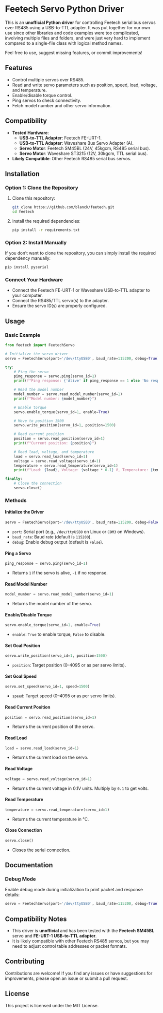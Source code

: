 # Feetech Servo Python Driver

This is an **unofficial Python driver** for controlling Feetech serial bus servos over RS485 using a USB-to-TTL adapter. It was put together for our own use since other libraries and code examples were too complicated, involving multiple files and folders, and were just very hard to implement compared to a single-file class with logical method names.

Feel free to use, suggest missing features, or commit improvements!

## Features

- Control multiple servos over RS485.
- Read and write servo parameters such as position, speed, load, voltage, and temperature.
- Enable/disable torque control.
- Ping servos to check connectivity.
- Fetch model number and other servo information.

## Compatibility

- **Tested Hardware**:
  - **USB-to-TTL Adapter**: Feetech FE-URT-1.
  - **USB-to-TTL Adapter**: Waveshare Bus Servo Adapter (A).
  - **Servo Motor**: Feetech SM45BL (24V, 45kgcm, RS485 serial bus).
  - **Servo Motor**: Waveshare ST3215 (12V, 30kgcm, TTL serial bus).
- **Likely Compatible**: Other Feetech RS485 serial bus servos.

## Installation

### Option 1: Clone the Repository

1. Clone this repository:

   ```bash
   git clone https://github.com/blanck/feetech.git
   cd feetech
   ```

2. Install the required dependencies:
   ```bash
   pip install -r requirements.txt
   ```

### Option 2: Install Manually

If you don’t want to clone the repository, you can simply install the required dependency manually:

```bash
pip install pyserial
```

### Connect Your Hardware

- Connect the Feetech FE-URT-1 or Waveshare USB-to-TTL adapter to your computer.
- Connect the RS485/TTL servo(s) to the adapter.
- Ensure the servo ID(s) are properly configured.

## Usage

### Basic Example

```python
from feetech import FeetechServo

# Initialize the servo driver
servo = FeetechServo(port='/dev/ttyUSB0', baud_rate=115200, debug=True)

try:
    # Ping the servo
    ping_response = servo.ping(servo_id=1)
    print(f"Ping response: {'Alive' if ping_response == 1 else 'No response'}")

    # Read the model number
    model_number = servo.read_model_number(servo_id=1)
    print(f"Model number: {model_number}")

    # Enable torque
    servo.enable_torque(servo_id=1, enable=True)

    # Move to position 1500
    servo.write_position(servo_id=1, position=1500)

    # Read current position
    position = servo.read_position(servo_id=1)
    print(f"Current position: {position}")

    # Read load, voltage, and temperature
    load = servo.read_load(servo_id=1)
    voltage = servo.read_voltage(servo_id=1)
    temperature = servo.read_temperature(servo_id=1)
    print(f"Load: {load}, Voltage: {voltage * 0.1} V, Temperature: {temperature} °C")

finally:
    # Close the connection
    servo.close()
```

### Methods

#### Initialize the Driver

```python
servo = FeetechServo(port='/dev/ttyUSB0', baud_rate=115200, debug=False)
```

- `port`: Serial port (e.g., `/dev/ttyUSB0` on Linux or `COM3` on Windows).
- `baud_rate`: Baud rate (default is `115200`).
- `debug`: Enable debug output (default is `False`).

#### Ping a Servo

```python
ping_response = servo.ping(servo_id=1)
```

- Returns `1` if the servo is alive, `-1` if no response.

#### Read Model Number

```python
model_number = servo.read_model_number(servo_id=1)
```

- Returns the model number of the servo.

#### Enable/Disable Torque

```python
servo.enable_torque(servo_id=1, enable=True)
```

- `enable`: `True` to enable torque, `False` to disable.

#### Set Goal Position

```python
servo.write_position(servo_id=1, position=1500)
```

- `position`: Target position (0–4095 or as per servo limits).

#### Set Goal Speed

```python
servo.set_speed(servo_id=1, speed=1500)
```

- `speed`: Target speed (0–4095 or as per servo limits).

#### Read Current Position

```python
position = servo.read_position(servo_id=1)
```

- Returns the current position of the servo.

#### Read Load

```python
load = servo.read_load(servo_id=1)
```

- Returns the current load on the servo.

#### Read Voltage

```python
voltage = servo.read_voltage(servo_id=1)
```

- Returns the current voltage in 0.1V units. Multiply by `0.1` to get volts.

#### Read Temperature

```python
temperature = servo.read_temperature(servo_id=1)
```

- Returns the current temperature in °C.

#### Close Connection

```python
servo.close()
```

- Closes the serial connection.

## Documentation

### Debug Mode

Enable debug mode during initialization to print packet and response details:

```python
servo = FeetechServo(port='/dev/ttyUSB0', baud_rate=115200, debug=True)
```

## Compatibility Notes

- This driver is **unofficial** and has been tested with the **Feetech SM45BL** servo and **FE-URT-1 USB-to-TTL adapter**.
- It is likely compatible with other Feetech RS485 servos, but you may need to adjust control table addresses or packet formats.

## Contributing

Contributions are welcome! If you find any issues or have suggestions for improvements, please open an issue or submit a pull request.

## License

This project is licensed under the MIT License.
